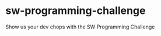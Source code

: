 sw-programming-challenge
========================

Show us your dev chops with the SW Programming Challenge